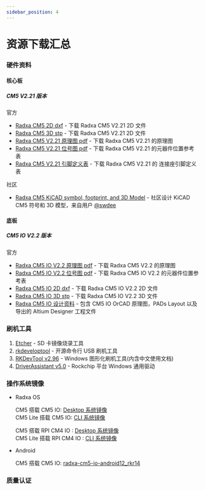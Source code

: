 ```yaml
---
sidebar_position: 4
---
```


# 资源下载汇总

### 硬件资料

#### 核心板

##### CM5 V2.21 版本

官方

- [Radxa CM5 2D dxf](https://dl.radxa.com/cm5/v2200/radxa_cm5_v2200_2d_dxf.zip) - 下载 Radxa CM5 V2.21 2D 文件
- [Radxa CM5 3D stp](https://dl.radxa.com/cm5/radxa_cm5_pcba_3d.stp.zip) - 下载 Radxa CM5 V2.21 2D 文件
- [Radxa CM5 V2.21 原理图 pdf](https://dl.radxa.com/cm5/v2210/radxa_cm5_v2210_schematic.pdf) - 下载 Radxa CM5 V2.21 的原理图
- [Radxa CM5 V2.21 位号图 pdf](https://dl.radxa.com/cm5/v2210/radxa_cm5_v2210_components_placement_map.pdf) - 下载 Radxa CM5 V2.21 的元器件位置参考表
- [Radxa CM5 V2.21 引脚定义表](https://dl.radxa.com/cm5/v2210/radxa_cm5_v2210_pinout.xlsx) - 下载 Radxa CM5 V2.21 的 连接座引脚定义表

社区

- [Radxa CM5 KiCAD symbol, footprint, and 3D Model](https://github.com/swdee/radxa-cm5-kicad) - 社区设计 KiCAD CM5 符号和 3D 模型，来自用户 [@swdee](https://github.com/swdee)

#### 底板

##### CM5 IO V2.2 版本

官方

- [Radxa CM5 IO V2.2 原理图 pdf](https://dl.radxa.com/cm5/v2200/radxa_cm5_io_v2200_schematic.pdf) - 下载 Radxa CM5 V2.2 的原理图
- [Radxa CM5 IO V2.2 位号图 pdf](https://dl.radxa.com/cm5/v2200/radxa_cm5_io_v2200_Components_Placement_map.pdf) - 下载 Radxa CM5 IO V2.2 的元器件位置参考表
- [Radxa CM5 IO 2D dxf](https://dl.radxa.com/cm5/v2200/radxa_cm5_io_board_v2200_2d_dxf.zip) - 下载 Radxa CM5 IO V2.2 2D 文件
- [Radxa CM5 IO 3D stp](https://dl.radxa.com/cm5/io_board_v2200/radxa_cm5_io_board_3d_pcb_v2.2_stp_20250208.zip) - 下载 Radxa CM5 IO V2.2 3D 文件
- [Radxa CM5 IO 设计资料](https://github.com/radxa/radxa-cm-projects/tree/main/cm5/radxa-cm5-io-board) - 包含 CM5 IO OrCAD 原理图，PADs Layout 以及导出的 Altium Designer 工程文件

### 刷机工具

1. [Etcher](https://etcher.balena.io/#download-etcher/) - SD 卡镜像烧录工具
2. [rkdeveloptool](https://opensource.rock-chips.com/wiki_Rkdeveloptool) - 开源命令行 USB 刷机工具
3. [RKDevTool v2.96](https://dl.radxa.com/tools/windows/RKDevTool_Release_v2.96_zh.zip) - Windows 图形化刷机工具(内含中文使用文档)
4. [DriverAssistant v5.0](https://dl.radxa.com/tools/windows/DriverAssitant_v5.0.zip) - Rockchip 平台 Windows 通用驱动

### 操作系统镜像

- Radxa OS

  CM5 搭载 CM5 IO: [Desktop 系统镜像](https://github.com/radxa-build/radxa-cm5-io/releases/download/rsdk-b3/radxa-cm5-io_bookworm_kde_b3.output.img.xz)  
  CM5 Lite 搭载 CM5 IO: [CLI 系统镜像](https://github.com/radxa-build/radxa-cm5-io/releases/download/rsdk-b3/radxa-cm5-io_bookworm_cli_b3.output.img.xz)

  CM5 搭载 RPI CM4 IO : [Desktop 系统镜像](https://github.com/radxa-build/radxa-cm5-rpi-cm4-io/releases/download/rsdk-b3/radxa-cm5-rpi-cm4-io_bookworm_kde_b3.output.img.xz)  
  CM5 Lite 搭载 RPI CM4 IO : [CLI 系统镜像](https://github.com/radxa-build/radxa-cm5-rpi-cm4-io/releases/download/rsdk-b3/radxa-cm5-rpi-cm4-io_bookworm_cli_b3.output.img.xz)

- Android

  CM5 搭载 CM5 IO: [radxa-cm5-io-android12_rkr14](https://github.com/radxa/manifests/releases/download/Android12_rkr14_20240511/Radxa_CM5_Android12_rkr14_GMS_20240511-gpt.zip)

### 质量认证
